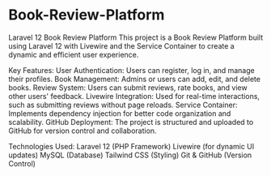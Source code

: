# Book-Review-Platform
Laravel 12 Book Review Platform
This project is a Book Review Platform built using Laravel 12 with Livewire and the Service Container to create a dynamic and efficient user experience.


Key Features:
User Authentication: Users can register, log in, and manage their profiles.
Book Management: Admins or users can add, edit, and delete books.
Review System: Users can submit reviews, rate books, and view other users' feedback.
Livewire Integration: Used for real-time interactions, such as submitting reviews without page reloads.
Service Container: Implements dependency injection for better code organization and scalability.
GitHub Deployment: The project is structured and uploaded to GitHub for version control and collaboration.

Technologies Used:
Laravel 12 (PHP Framework)
Livewire (for dynamic UI updates)
MySQL (Database)
Tailwind CSS (Styling)
Git & GitHub (Version Control)
